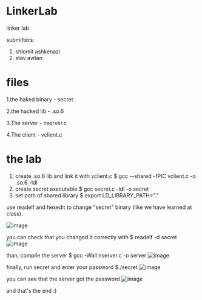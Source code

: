 # LinkerLab
linker lab

submitters:
1. shlomit ashkenazi
2. stav avitan

# files
1.the haked binary - secret 

2.the hacked lib - .so.6

3.The server - nserver.c

4.The client - vclient.c

# the lab

1. create .so.6 lib and link it with vclient.c
  $ gcc --shared -fPIC vclient.c -o .so.6 -ldl
2. create secret executable
  $ gcc secret.c -ldl -o secret
3. set path of shared library
  $ export LD_LIBRARY_PATH="."

use readelf and hexedit to change "secret" binary (like we have learned at class).

![image](https://user-images.githubusercontent.com/42152443/233864195-d7a791a1-0c5d-4193-9c5f-d492066b81fe.png)


you can check that you changed it correctly with
$ readelf -d secret
![image](https://user-images.githubusercontent.com/42152443/233864222-e8a33ef7-c0cd-4eb3-a0c0-eaf0b0edcc6d.png)


than, 
compile the server
$ gcc -Wall nserver.c -o server
![image](https://user-images.githubusercontent.com/42152443/233864293-0739b120-c68e-4d19-90fb-e714fe38fdc2.png)


finally, run secret and enter your password
$./secret
![image](https://user-images.githubusercontent.com/42152443/233864372-b144c747-fd36-4d8d-bf1b-886e424949e0.png)

you can see that the server got the password
![image](https://user-images.githubusercontent.com/42152443/233864453-73c26cf5-4108-4426-b497-562d1eb49e7e.png)


and that's the end :)



